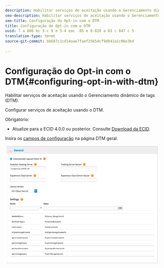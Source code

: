 ```yaml
---
description: Habilitar serviços de aceitação usando o Gerenciamento dinâmico de tags (DTM).
seo-description: Habilitar serviços de aceitação usando o Gerenciamento dinâmico de tags (DTM).
seo-title: Configuração do Opt-in com o DTM
title: Configuração do Opt-in com o DTM
uuid: 7 a 886 bc 3-c 9 e 5-4 eac -85 e 8-828 a 83 c 847 c 5
translation-type: tm+mt
source-git-commit: bb687c1cd14aae7faef2565dcf9d041a1c06e3bd

---
```



# Configuração do Opt-in com o DTM{#configuring-opt-in-with-dtm}

Habilitar serviços de aceitação usando o Gerenciamento dinâmico de tags (DTM).

Configurar serviços de aceitação usando o DTM.

Obrigatório:

* Atualize para a ECID 4.0.0 ou posterior. Consulte [Download da ECID](https://github.com/Adobe-Marketing-Cloud/id-service/releases).

Insira os [campos de configuração](https://marketing.adobe.com/resources/help/en_US/mcvid/api.html) na página DTM geral.

![](assets/DTM-example.png)
